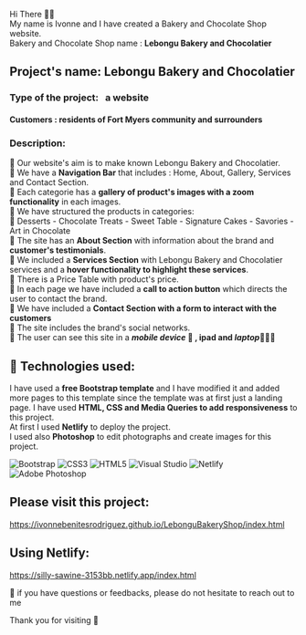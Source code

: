  Hi There 👋🏾 <br/>
 My name is Ivonne and I have created a Bakery and Chocolate Shop website.<br/> 
 Bakery and Chocolate Shop name :  **Lebongu Bakery and Chocolatier**<br/>
 ## Project's name: Lebongu Bakery and Chocolatier
 ### Type of the project: &nbsp; a  website
#### Customers :  residents of Fort Myers community and surrounders
### Description:
🍫 Our website's aim is to make known Lebongu Bakery and Chocolatier.<br/>
🍫 We have a **Navigation Bar** that includes : Home, About, Gallery, Services and Contact Section.<br/>
🍫 Each categorie has a **gallery of product's images with a zoom functionality** in each images.<br/>
🍫 We have structured the products in categories:<br/>
🍫 Desserts - Chocolate Treats - Sweet Table - Signature Cakes - Savories - Art in Chocolate<br/>
🍫 The site has an **About Section** with information about the brand and **customer's testimonials**.<br/> 
🍫 We included a **Services Section** with Lebongu Bakery and Chocolatier services and a **hover functionality to highlight these services**.<br/>
🍫 There is a Price Table with product's price.<br/>
🍫 In each page we have included a **call to action button** which directs the user to contact the brand.<br/>
🍫 We have included a **Contact Section with a form to interact with the customers**<br/>
🍫 The site includes the brand's social networks.<br/>
🍫 The user can see this site in a **_mobile device_ 📲 , ipad and _laptop_👩🏽‍💻**

## 🚀 Technologies used:
I have used a **free Bootstrap template** and I have modified it and added more pages to this template since the template was at first just a landing page. I have used **HTML, CSS and Media Queries to add responsiveness** to this project. <br/>
At first I used **Netlify** to deploy the project.<br/>
I used also **Photoshop** to edit photographs and create images for this project.<br/>

![Bootstrap](https://img.shields.io/badge/bootstrap-%23563D7C.svg?style=for-the-badge&logo=bootstrap&logoColor=white)
![CSS3](https://img.shields.io/badge/css3-%231572B6.svg?style=for-the-badge&logo=css3&logoColor=white)
![HTML5](https://img.shields.io/badge/html5-%23E34F26.svg?style=for-the-badge&logo=html5&logoColor=white)
![Visual Studio](https://img.shields.io/badge/Visual%20Studio-5C2D91.svg?style=for-the-badge&logo=visual-studio&logoColor=white)
![Netlify](https://img.shields.io/badge/netlify-%23000000.svg?style=for-the-badge&logo=netlify&logoColor=#00C7B7)
![Adobe Photoshop](https://img.shields.io/badge/adobe%20photoshop-%2331A8FF.svg?style=for-the-badge&logo=adobe%20photoshop&logoColor=white)

## Please visit this project:
https://ivonnebenitesrodriguez.github.io/LebonguBakeryShop/index.html

## Using Netlify:
https://silly-sawine-3153bb.netlify.app/index.html

💬 if you have questions or feedbacks, please do not hesitate to reach out to me

Thank you for visiting 🌸




